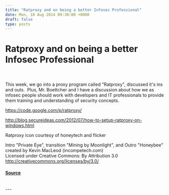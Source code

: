 ```yaml
---
title: "Ratproxy and on being a better Infosec Professional"
date: Mon, 18 Aug 2014 09:30:00 +0000
draft: false
type: posts
---
```

# Ratproxy and on being a better Infosec Professional

<br/>

<br/>
This week, we go into a proxy program called "Ratproxy", discussed it's ins and outs.  Plus, Mr. Boettcher and I have a discussion about how we as infosec people should work with developers and IT professionals to provide them training and understanding of security concepts.

https://code.google.com/p/ratproxy/

http://blog.secureideas.com/2012/07/how-to-setup-ratproxy-on-windows.html

Ratproxy icon courtesy of honeytech and flicker

Intro "Private Eye", transition "Mining by Moonlight", and Outro "Honeybee" created by Kevin MacLeod (incompetech.com)   
Licensed under Creative Commons: By Attribution 3.0  
http://creativecommons.org/licenses/by/3.0/

#### [Source](http://brakeingsecurity.com/using-ratproxy-to-ferret-out-web-vulns-and)

<br/>
---
